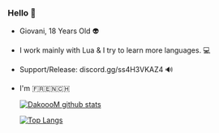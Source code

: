 ### Hello 👀

- Giovani, 18 Years Old 👽

- I work mainly with Lua & I try to learn more languages. 💻

- Support/Release: discord.gg/ss4H3VKAZ4 🔊

- I'm 🇫🇷🇪🇳🇨🇭
  
  [![DakoooM github stats](https://github-readme-stats.vercel.app/api?username=DakoooM&theme=dark)](https://github.com/DakoooM?tab=repositories)
  
  [![Top Langs](https://github-readme-stats.vercel.app/api/top-langs/?username=DakoooM&theme=dark)](https://github.com/DakoooM?tab=repositories)
